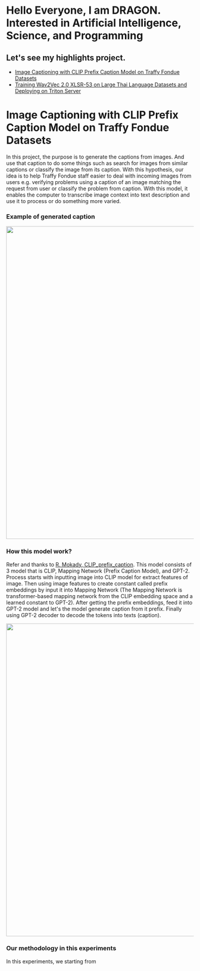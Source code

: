 <h1> Hello Everyone, I am DRAGON. <br />Interested in Artificial Intelligence, Science, and Programming </h1>
<b><h2> Let's see my highlights project. </h2></b>
<ul>
  <li> <a href="/#-image-captioning-with-clip-prefix-caption-model-on-traffy-fondue-datasets-/">Image Captioning with CLIP Prefix Caption Model on Traffy Fondue Datasets</a> </li>
  <li> <a href="/#/">Training Wav2Vec 2.0 XLSR-53 on Large Thai Language Datasets and Deploying on Triton Server</a> </li>
</ul>

<h1> Image Captioning with CLIP Prefix Caption Model on Traffy Fondue Datasets </h1>
In this project, the purpose is to generate the captions from images. And use that caption to do some things such as search for images from similar captions or classify the image from its caption. With this hypothesis, our idea is to help Traffy Fondue staff easier to deal with incoming images from users e.g. verifying problems using a caption of an image matching the request from user or classify the problem from caption. With this model, it enables the computer to transcribe image context into text description and use it to process or do something more varied.

<h3> Example of generated caption </h3>
<div align="center">
  <img width="840" hight="460" align="center" src="https://firebasestorage.googleapis.com/v0/b/second-try-cb-pirwud.appspot.com/o/Pic%20CLIP%20CAP%203.png?alt=media&token=f1b6809e-fe9a-487a-aa3d-f15f300b6026">
</div>

<h3> How this model work? </h3>
<p> Refer and thanks to <a href="https://github.com/rmokady/CLIP_prefix_caption">R. Mokady, CLIP_prefix_caption</a>. This model consists of 3 model that is CLIP, Mapping Network (Prefix Caption Model), and GPT-2. Process starts with inputting image into CLIP model for extract features of image. Then using image features to create constant called prefix embeddings by input it into Mapping Network (The Mapping Network is transformer-based mapping network from the CLIP embedding space and a learned constant to GPT-2). After getting the prefix embeddings, feed it into GPT-2 model and let's the model generate caption from it prefix. Finally using GPT-2 decoder to decode the tokens into texts (caption).</p>
<div align="center">
  <img width="840" hight="460" align="center" src="https://firebasestorage.googleapis.com/v0/b/second-try-cb-pirwud.appspot.com/o/Pic%20CLIP%20CAP%202.png?alt=media&token=91bf01ff-9c45-427d-8f71-483041f30c88">
</div>

<h3> Our methodology in this experiments </h3>
<p> In this experiments, we starting from  </p>
<!-- <div align="center">
  <img width="840" hight="460" align="center" src="https://firebasestorage.googleapis.com/v0/b/second-try-cb-pirwud.appspot.com/o/Pic%20CLIP%20CAP%202.png?alt=media&token=91bf01ff-9c45-427d-8f71-483041f30c88">
</div> -->
